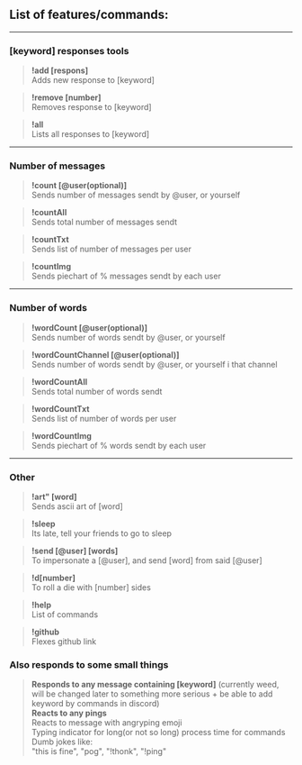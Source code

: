 ## List of features/commands:
----------------------------

### [keyword] responses tools

>**!add [respons]**     
>   Adds new response to [keyword]   

>**!remove [number]**   
>    Removes response to [keyword]

>**!all**       
>   Lists all responses to [keyword]

----

### Number of messages

>**!count [@user(optional)]**      
>   Sends number of messages sendt by @user, or yourself

>**!countAll**      
>   Sends total number of messages sendt 

>**!countTxt**  
>   Sends list of number of messages per user    

>**!countImg**   
>   Sends piechart of % messages sendt by each user     

----

### Number of words

>**!wordCount [@user(optional)]**   
>   Sends number of words sendt by @user, or yourself

>**!wordCountChannel [@user(optional)]**    
>   Sends number of words sendt by @user, or yourself i that channel

>**!wordCountAll**      
>   Sends total number of words sendt 

>**!wordCountTxt**  
>   Sends list of number of words per user    

>**!wordCountImg**   
>   Sends piechart of % words sendt by each user 

----

### Other

>**!art" [word]**   
>   Sends ascii art of [word]

>**!sleep**     
>   Its late, tell your friends to go to sleep

>**!send [@user] [words]**      
>   To impersonate a [@user], and send [word] from said [@user] 

>**!d[number]**     
>   To roll a die with [number] sides

>**!help**  
>   List of commands

>**!github**    
>   Flexes github link
### Also responds to some small things

>**Responds to any message containing [keyword]**      (currently weed, will be changed later to something more serious + be able to add keyword by commands in discord)  
>**Reacts to any pings**  
>   Reacts to message with angryping emoji     
>Typing indicator for long(or not so long) process time for commands   
>Dumb jokes like:   
> "this is fine", "pog", "!thonk", "!ping"

